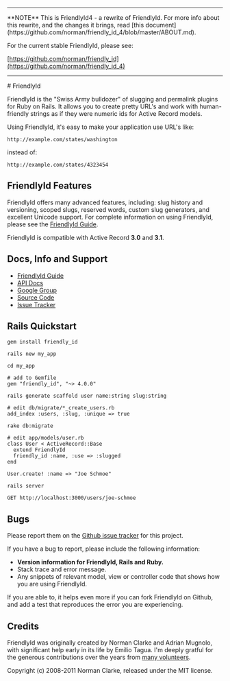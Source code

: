 <hr>
**NOTE** This is FriendlyId4 - a rewrite of FriendlyId. For more info about this
rewrite, and the changes it brings, read [this
document](https://github.com/norman/friendly_id_4/blob/master/ABOUT.md).

For the current stable FriendlyId, please see:

[https://github.com/norman/friendly_id](https://github.com/norman/friendly_id_4)
<hr>
# FriendlyId

FriendlyId is the "Swiss Army bulldozer" of slugging and permalink plugins for
Ruby on Rails. It allows you to create pretty URL's and work with
human-friendly strings as if they were numeric ids for Active Record models.

Using FriendlyId, it's easy to make your application use URL's like:

    http://example.com/states/washington

instead of:

    http://example.com/states/4323454

## FriendlyId Features

FriendlyId offers many advanced features, including: slug history and
versioning, scoped slugs, reserved words, custom slug generators, and
excellent Unicode support. For complete information on using FriendlyId,
please see the [FriendlyId Guide](http://norman.github.com/friendly_id/file.Guide.html).

FriendlyId is compatible with Active Record **3.0** and **3.1**.

## Docs, Info and Support

* [FriendlyId Guide](http://norman.github.com/friendly_id/file.Guide.html)
* [API Docs](http://norman.github.com/friendly_id)
* [Google Group](http://groups.google.com/group/friendly_id)
* [Source Code](http://github.com/norman/friendly_id/)
* [Issue Tracker](http://github.com/norman/friendly_id/issues)

## Rails Quickstart

    gem install friendly_id

    rails new my_app

    cd my_app

    # add to Gemfile
    gem "friendly_id", "~> 4.0.0"

    rails generate scaffold user name:string slug:string

    # edit db/migrate/*_create_users.rb
    add_index :users, :slug, :unique => true

    rake db:migrate

    # edit app/models/user.rb
    class User < ActiveRecord::Base
      extend FriendlyId
      friendly_id :name, :use => :slugged
    end

    User.create! :name => "Joe Schmoe"

    rails server

    GET http://localhost:3000/users/joe-schmoe

## Bugs

Please report them on the [Github issue
tracker](http://github.com/norman/friendly_id/issues) for this project.

If you have a bug to report, please include the following information:

* **Version information for FriendlyId, Rails and Ruby.**
* Stack trace and error message.
 * Any snippets of relevant model, view or controller code that shows how you
  are using FriendlyId.

If you are able to, it helps even more if you can fork FriendlyId on Github,
and add a test that reproduces the error you are experiencing.

## Credits

FriendlyId was originally created by Norman Clarke and Adrian Mugnolo, with
significant help early in its life by Emilio Tagua. I'm deeply gratful for the
generous contributions over the years from [many
volunteers](https://github.com/norman/friendly_id/contributors).

Copyright (c) 2008-2011 Norman Clarke, released under the MIT license.
